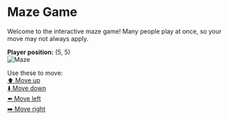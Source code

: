 # Maze Game  
Welcome to the interactive maze game! Many people play at once, so your move may not always apply.

**Player position:** (5, 5)  
![Maze](https://recognize-instructor-criteria-other.trycloudflare.com/images/pos_5_5.png?t=1760507096105)

Use these to move:  
[⬆️ Move up](https://recognize-instructor-criteria-other.trycloudflare.com/move/5_5_w)  
[⬇️ Move down](https://recognize-instructor-criteria-other.trycloudflare.com/move/5_5_s)  
[⬅️ Move left](https://recognize-instructor-criteria-other.trycloudflare.com/move/5_5_a)  
[➡️ Move right](https://recognize-instructor-criteria-other.trycloudflare.com/move/5_5_d)
